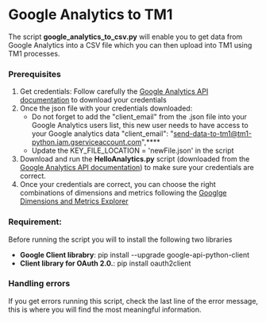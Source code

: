# Google Analytics to TM1

The script **google_analytics_to_csv.py** will enable you to get data from Google Analytics into a CSV file which you can then upload into TM1 using TM1 processes.

### Prerequisites
1. Get credentials: Follow carefully the [Google Analytics API documentation](https://developers.google.com/analytics/devguides/config/mgmt/v3/quickstart/service-py) to download your credentials
1. Once the json file with your credentials downloaded:
    * Do not forget to add the "client_email" from the .json file into your Google Analytics users list, this new user needs to have access to your Google analytics data
     "client_email": "send-data-to-tm1@tm1-python.iam.gserviceaccount.com",****
     * Update the KEY_FILE_LOCATION = 'newFile.json' in the script
1. Download and run the **HelloAnalytics.py** script (downloaded from the [Google Analytics API documentation](https://developers.google.com/analytics/devguides/config/mgmt/v3/quickstart/service-py)) to make sure your credentials are correct.
1. Once your credentials are correct, you can choose the right combinations of dimensions and metrics following the [Googlge Dimensions and Metrics Explorer](https://ga-dev-tools.appspot.com/dimensions-metrics-explorer/)

### Requirement:
Before running the script you will to install the following two libraries
* **Google Client librabry**: pip install --upgrade google-api-python-client
* **Client library for OAuth 2.0.**: pip install oauth2client

### Handling errors
If you get errors running this script, check the last line of the error message, this is where you will find the most meaningful information.